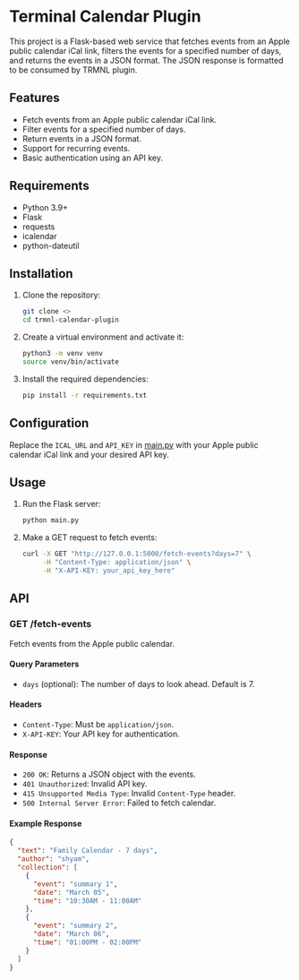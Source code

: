 # Terminal Calendar Plugin

This project is a Flask-based web service that fetches events from an Apple public calendar iCal link, filters the events for a specified number of days, and returns the events in a JSON format. The JSON response is formatted to be consumed by TRMNL plugin.

## Features

- Fetch events from an Apple public calendar iCal link.
- Filter events for a specified number of days.
- Return events in a JSON format.
- Support for recurring events.
- Basic authentication using an API key.

## Requirements

- Python 3.9+
- Flask
- requests
- icalendar
- python-dateutil

## Installation

1. Clone the repository:

    ```sh
    git clone <>
    cd trmnl-calendar-plugin
    ```

2. Create a virtual environment and activate it:

    ```sh
    python3 -m venv venv
    source venv/bin/activate
    ```

3. Install the required dependencies:

    ```sh
    pip install -r requirements.txt
    ```

## Configuration

Replace the `ICAL_URL` and `API_KEY` in [main.py](http://_vscodecontentref_/1) with your Apple public calendar iCal link and your desired API key.

## Usage

1. Run the Flask server:

    ```sh
    python main.py
    ```

2. Make a GET request to fetch events:

    ```sh
    curl -X GET "http://127.0.0.1:5000/fetch-events?days=7" \
         -H "Content-Type: application/json" \
         -H "X-API-KEY: your_api_key_here"
    ```

## API

### GET /fetch-events

Fetch events from the Apple public calendar.

#### Query Parameters

- `days` (optional): The number of days to look ahead. Default is 7.

#### Headers

- `Content-Type`: Must be `application/json`.
- `X-API-KEY`: Your API key for authentication.

#### Response

- `200 OK`: Returns a JSON object with the events.
- `401 Unauthorized`: Invalid API key.
- `415 Unsupported Media Type`: Invalid `Content-Type` header.
- `500 Internal Server Error`: Failed to fetch calendar.

#### Example Response

```json
{
  "text": "Family Calendar - 7 days",
  "author": "shyam",
  "collection": [
    {
      "event": "summary 1",
      "date": "March 05",
      "time": "10:30AM - 11:00AM"
    },
    {
      "event": "summary 2",
      "date": "March 06",
      "time": "01:00PM - 02:00PM"
    }
  ]
}